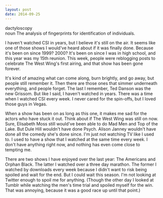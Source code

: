```yaml
---
layout: post
date: 2014-09-25
---
```


dactyloscopy  
noun The analysis of fingerprints for identification of individuals.

I haven't watched CSI in years, but I believe it's still on the air. It seems like one of those shows I would've heard about if it was finally done. Because it's been on since 1999? 2000? It's been on since I was in high school, and this year was my 15th reunion. This week, people were reblogging posts to celebrate The West Wing's first airing, and that show has been gone forever. 

It's kind of amazing what can come along, burn brightly, and go away, but people still remember it. Then there are those ones that simmer underneath everything, and people forget. The last I remember, Ted Danson was the new Grissom. But like I said, I haven't watched in years. There was a time when I watched CSI every week. I never cared for the spin-offs, but I loved those guys in Vegas. 

When a show has been on as long as this one, it makes me sad for the actors who have stuck it out. Think about if The West Wing was still on now. Sure, Elisabeth Moss still would've been able to do Mad Men and Top of the Lake. But Dule Hill wouldn't have done Psych. Alison Janney wouldn't have done all the comedy she's done since. I'm just not watching TV like I used to. I used to have a show that I watched at the same time every week. I don't have anything right now, and nothing has even come close to tempting me. 

There are two shows I have enjoyed over the last year: The Americans and Orphan Black. The latter I watched over a three day marathon. The former I watched by downloads every week because I didn't want to risk being spoiled and wait for the end. But I could wait this season. I'm not looking at Twitter enough to spoil me for anything. (Though the other day I looked at Tumblr while watching the men's time trial and spoiled myself for the win. That was annoying, because it was a good race up until that point.)

